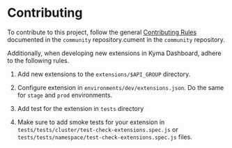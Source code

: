 # Contributing

To contribute to this project, follow the general [Contributing Rules](https://github.com/kyma-project/community/blob/main/docs/contributing/02-contributing.md) documented in the `community` repository.cument in the `community` repository.

Additionally, when developing new extensions in Kyma Dashboard, adhere to the following rules.

1. Add new extensions to the `extensions/$API_GROUP` directory.

2. Configure extension in `environments/dev/extensions.json`. Do the same for `stage` and `prod` environments.

3. Add test for the extension in `tests` directory

4. Make sure to add smoke tests for your extension in `tests/tests/cluster/test-check-extensions.spec.js` or `tests/tests/namespace/test-check-extensions.spec.js` files.
